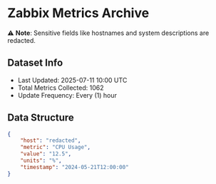 # Zabbix Metrics Archive

⚠️ **Note**: Sensitive fields like hostnames and system descriptions are redacted.

## Dataset Info
- Last Updated: 2025-07-11 10:00 UTC
- Total Metrics Collected: 1062
- Update Frequency: Every (1) hour

## Data Structure
```json
{
    "host": "redacted",
    "metric": "CPU Usage",
    "value": "12.5",
    "units": "%",
    "timestamp": "2024-05-21T12:00:00"
}
```
